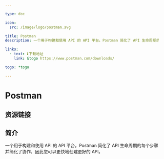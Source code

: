 ```yaml
---

type: doc

icon:
  src: /image/logo/postman.svg

title: Postman
description: 一个用于构建和使用 API 的 API 平台。Postman 简化了 API 生命周期的每个步骤并简化了协作，因此您可以更快地创建更好的 API。

links:
  - text: ⏬下载地址
    link: &togo https://www.postman.com/downloads/

togo: *togo

---
```


<ShowLogo />

# Postman

<ShowBreadcrumb />

## 资源链接

<ShowLinks />

## 简介

一个用于构建和使用 API 的 API 平台。Postman 简化了 API 生命周期的每个步骤并简化了协作，因此您可以更快地创建更好的 API。